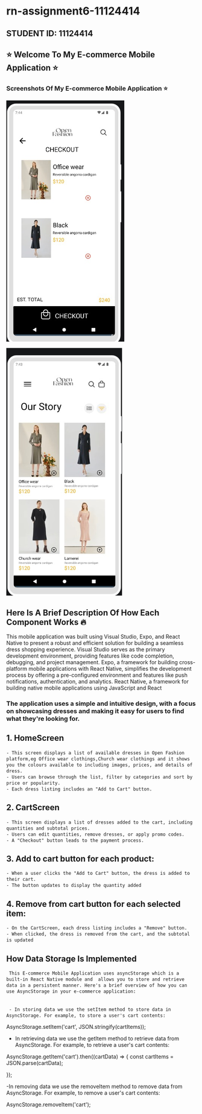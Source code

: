 # rn-assignment6-11124414
## STUDENT ID: 11124414

## :star: Welcome To My E-commerce Mobile Application :star:
 ### Screenshots Of My E-commerce Mobile Application :star:

![alt text](MyWebsite/assets/Screen2.jpeg)


![alt text](MyWebsite/assets/Screen1.jpeg)



 


 ## Here Is A Brief Description Of How Each Component Works :fire:


 This mobile application was built using Visual Studio, Expo, and React Native to present a robust and efficient solution for building a seamless dress shopping experience. Visual Studio serves as the primary development environment, providing features like code completion, debugging, and project management. Expo, a framework for building cross-platform mobile applications with React Native, simplifies the development process by offering a pre-configured environment and features like push notifications, authentication, and analytics. React Native, a framework for building native mobile applications using JavaScript and React
### The application uses a simple and intuitive design, with a focus on showcasing dresses and making it easy for users to find what they're looking for.

 ## 1. HomeScreen
    - This screen displays a list of available dresses in Open Fashion platform,eg Office wear clothings,Church wear clothings and it shows you the colours available to including images, prices, and details of dress.
    - Users can browse through the list, filter by categories and sort by price or popularity.
    - Each dress listing includes an "Add to Cart" button.

## 2. CartScreen 
    - This screen displays a list of dresses added to the cart, including quantities and subtotal prices.
    - Users can edit quantities, remove dresses, or apply promo codes.
    - A "Checkout" button leads to the payment process.

## 3. Add to cart button for each product:
    - When a user clicks the "Add to Cart" button, the dress is added to their cart.
    - The button updates to display the quantity added 

## 4. Remove from cart button for each selected item:
    - On the CartScreen, each dress listing includes a "Remove" button.
    - When clicked, the dress is removed from the cart, and the subtotal is updated



 ## How Data Storage Is Implemented

     This E-commerce Mobile Application uses asyncStorage which is a built-in React Native module and  allows you to store and retrieve data in a persistent manner. Here's a brief overview of how you can use AsyncStorage in your e-commerce application:


     - In storing data we use the setItem method to store data in AsyncStorage. For example, to store a user's cart contents:

AsyncStorage.setItem('cart', JSON.stringify(cartItems));

- In retrieving data we use the getItem method to retrieve data from AsyncStorage. For example, to retrieve a user's cart contents:

AsyncStorage.getItem('cart').then((cartData) => {
  const cartItems = JSON.parse(cartData);

});

-In removing data we use the removeItem method to remove data from AsyncStorage. For example, to remove a user's cart contents:

AsyncStorage.removeItem('cart');
 
